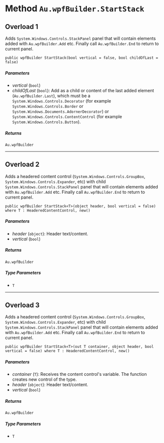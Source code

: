 # Method `Au.wpfBuilder.StartStack`

## Overload 1

Adds `System.Windows.Controls.StackPanel` panel that will contain elements added with `Au.wpfBuilder.Add` etc. Finally call `Au.wpfBuilder.End` to return to current panel.

```
public wpfBuilder StartStack(bool vertical = false, bool childOfLast = false)
```

##### Parameters

- *vertical*  (`bool`)
- *childOfLast*  (`bool`):
    Add as a child or content of the last added element (`Au.wpfBuilder.Last`), which must be a `System.Windows.Controls.Decorator` (for example `System.Windows.Controls.Border` or `System.Windows.Documents.AdornerDecorator`) or `System.Windows.Controls.ContentControl` (for example `System.Windows.Controls.Button`).

##### Returns

`Au.wpfBuilder`

* * *

## Overload 2

Adds a headered content control (`System.Windows.Controls.GroupBox`, `System.Windows.Controls.Expander`, etc) with child `System.Windows.Controls.StackPanel` panel that will contain elements added with `Au.wpfBuilder.Add` etc. Finally call `Au.wpfBuilder.End` to return to current panel.

```
public wpfBuilder StartStack<T>(object header, bool vertical = false) where T : HeaderedContentControl, new()
```

##### Parameters

- *header*  (`object`):
    Header text/content.
- *vertical*  (`bool`)

##### Returns

`Au.wpfBuilder`

##### Type Parameters

- `T`

* * *

## Overload 3

Adds a headered content control (`System.Windows.Controls.GroupBox`, `System.Windows.Controls.Expander`, etc) with child `System.Windows.Controls.StackPanel` panel that will contain elements added with `Au.wpfBuilder.Add` etc. Finally call `Au.wpfBuilder.End` to return to current panel.

```
public wpfBuilder StartStack<T>(out T container, object header, bool vertical = false) where T : HeaderedContentControl, new()
```

##### Parameters

- *container*  (`T`):
    Receives the content control's variable. The function creates new control of the type.
- *header*  (`object`):
    Header text/content.
- *vertical*  (`bool`)

##### Returns

`Au.wpfBuilder`

##### Type Parameters

- `T`